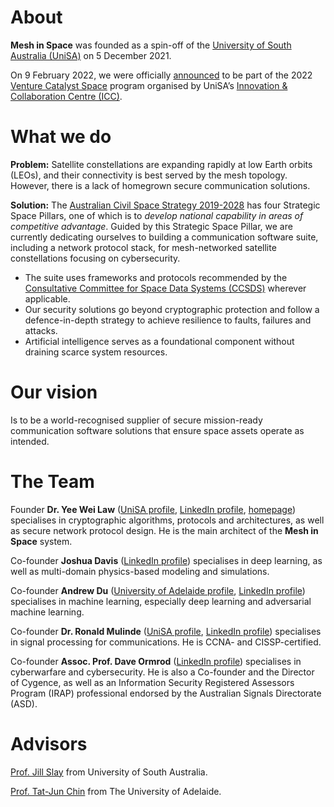 # About #

**Mesh in Space** was founded as a spin-off of the [University of South Australia (UniSA)](https://unisa.edu.au) on 5 December 2021.

On 9 February 2022, we were officially [announced](https://icc.unisa.edu.au/newsroom/2022/international-and-interstate-space-companies-flock-to-south-australia-for-venture-catalyst-program) to be part of the 2022 [Venture Catalyst Space](https://icc.unisa.edu.au/programs/venture-catalyst-space) program organised by UniSA’s [Innovation & Collaboration Centre (ICC)](https://icc.unisa.edu.au).  

# What we do #

__Problem:__ Satellite constellations are expanding rapidly at low Earth orbits (LEOs), and their connectivity is best served by the mesh topology. However, there is a lack of homegrown secure communication solutions.

__Solution:__ The [Australian Civil Space Strategy 2019-2028](https://www.industry.gov.au/data-and-publications/australian-civil-space-strategy-2019-2028) has four Strategic Space Pillars, one of which is to _develop national capability in areas of competitive advantage_. Guided by this Strategic Space Pillar, we are currently dedicating ourselves to building a communication software suite, including a network protocol stack, for mesh-networked satellite constellations focusing on cybersecurity.
* The suite uses frameworks and protocols recommended by the [Consultative Committee for Space Data Systems (CCSDS)](https://public.ccsds.org) wherever applicable.
* Our security solutions go beyond cryptographic protection and follow a defence-in-depth strategy to achieve resilience to faults, failures and attacks.
* Artificial intelligence serves as a foundational component without draining scarce system resources.

# Our vision #

Is to be a world-recognised supplier of secure mission-ready communication software solutions that ensure space assets operate as intended.

# The Team #

Founder __Dr. Yee Wei Law__ ([UniSA profile](https://people.unisa.edu.au/YeeWei.Law), [LinkedIn profile](https://www.linkedin.com/in/yeeweilaw), [homepage](https://ywlaw.github.io)) specialises in cryptographic algorithms, protocols and architectures, as well as secure network protocol design. He is the main architect of the __Mesh in Space__ system.

Co-founder __Joshua Davis__ ([LinkedIn profile](https://www.linkedin.com/in/joshua99911)) specialises in deep learning, as well as multi-domain physics-based modeling and simulations.

Co-founder __Andrew Du__ ([University of Adelaide profile](https://researchers.adelaide.edu.au/profile/andrew.du), [LinkedIn profile](https://www.linkedin.com/in/andrewpatrickdu)) specialises in machine learning, especially deep learning and adversarial machine learning.

Co-founder __Dr. Ronald Mulinde__ ([UniSA profile](https://people.unisa.edu.au/Ronald.Mulinde), [LinkedIn profile](https://www.linkedin.com/in/ronald-mulinde)) specialises in signal processing for communications. He is CCNA- and CISSP-certified.

Co-founder __Assoc. Prof. Dave Ormrod__ ([LinkedIn profile](https://www.linkedin.com/in/drdaveo/)) specialises in cyberwarfare and cybersecurity. He is also a Co-founder and the Director of Cygence, as well as an Information Security Registered Assessors Program (IRAP) professional endorsed by the Australian Signals Directorate (ASD).

# Advisors #

[Prof. Jill Slay](https://people.unisa.edu.au/jill.slay) from University of South Australia.

[Prof. Tat-Jun Chin](https://www.adelaide.edu.au/directory/tat-jun.chin) from The University of Adelaide.
